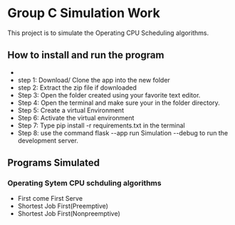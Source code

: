 # Group C Simulation Work
This project is to simulate the Operating CPU Scheduling algorithms.

## How to install and run the program
* 
* step 1: Download/ Clone the app into the new folder
* step 2: Extract the zip file if downloaded
* Step 3: Open the folder created using your favorite text editor.
* Step 4: Open the terminal and make sure your in the folder directory.
* Step 5: Create a virtual Environment
* Step 6: Activate the virtual environment
* Step 7: Type pip install -r requirements.txt in the terminal
* Step 8: use the command flask --app run Simulation --debug to run the development server.

## Programs Simulated
### Operating Sytem CPU schduling algorithms
 * First come First Serve
 * Shortest Job First(Preemptive)
 * Shortest Job First(Nonpreemptive)

